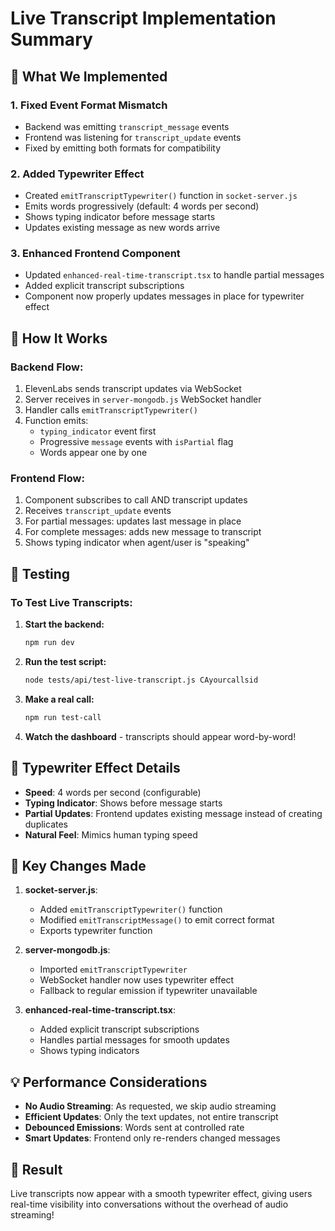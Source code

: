 # Live Transcript Implementation Summary

## 🎯 What We Implemented

### 1. **Fixed Event Format Mismatch**
- Backend was emitting `transcript_message` events
- Frontend was listening for `transcript_update` events
- Fixed by emitting both formats for compatibility

### 2. **Added Typewriter Effect**
- Created `emitTranscriptTypewriter()` function in `socket-server.js`
- Emits words progressively (default: 4 words per second)
- Shows typing indicator before message starts
- Updates existing message as new words arrive

### 3. **Enhanced Frontend Component**
- Updated `enhanced-real-time-transcript.tsx` to handle partial messages
- Added explicit transcript subscriptions
- Component now properly updates messages in place for typewriter effect

## 🚀 How It Works

### Backend Flow:
1. ElevenLabs sends transcript updates via WebSocket
2. Server receives in `server-mongodb.js` WebSocket handler
3. Handler calls `emitTranscriptTypewriter()` 
4. Function emits:
   - `typing_indicator` event first
   - Progressive `message` events with `isPartial` flag
   - Words appear one by one

### Frontend Flow:
1. Component subscribes to call AND transcript updates
2. Receives `transcript_update` events
3. For partial messages: updates last message in place
4. For complete messages: adds new message to transcript
5. Shows typing indicator when agent/user is "speaking"

## 📝 Testing

### To Test Live Transcripts:

1. **Start the backend:**
   ```bash
   npm run dev
   ```

2. **Run the test script:**
   ```bash
   node tests/api/test-live-transcript.js CAyourcallsid
   ```

3. **Make a real call:**
   ```bash
   npm run test-call
   ```

4. **Watch the dashboard** - transcripts should appear word-by-word!

## 🎨 Typewriter Effect Details

- **Speed**: 4 words per second (configurable)
- **Typing Indicator**: Shows before message starts
- **Partial Updates**: Frontend updates existing message instead of creating duplicates
- **Natural Feel**: Mimics human typing speed

## 🔧 Key Changes Made

1. **socket-server.js**:
   - Added `emitTranscriptTypewriter()` function
   - Modified `emitTranscriptMessage()` to emit correct format
   - Exports typewriter function

2. **server-mongodb.js**:
   - Imported `emitTranscriptTypewriter`
   - WebSocket handler now uses typewriter effect
   - Fallback to regular emission if typewriter unavailable

3. **enhanced-real-time-transcript.tsx**:
   - Added explicit transcript subscriptions
   - Handles partial messages for smooth updates
   - Shows typing indicators

## 💡 Performance Considerations

- **No Audio Streaming**: As requested, we skip audio streaming
- **Efficient Updates**: Only the text updates, not entire transcript
- **Debounced Emissions**: Words sent at controlled rate
- **Smart Updates**: Frontend only re-renders changed messages

## 🎯 Result

Live transcripts now appear with a smooth typewriter effect, giving users real-time visibility into conversations without the overhead of audio streaming!